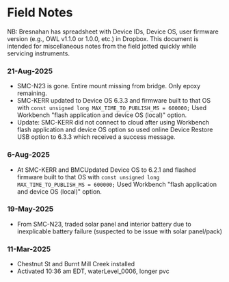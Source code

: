 # Field Notes
NB: Bresnahan has spreadsheet with Device IDs, Device OS, user firmware version (e.g., OWL v1.1.0 or 1.0.0, etc.) in Dropbox. This document is intended for miscellaneous notes from the field jotted quickly while servicing instruments.

### 21-Aug-2025
- SMC-N23 is gone. Entire mount missing from bridge. Only epoxy remaining.
- SMC-KERR updated to Device OS 6.3.3 and firmware built to that OS with `const unsigned long MAX_TIME_TO_PUBLISH_MS = 600000;` Used Workbench "flash application and device OS (local)" option.
- Update: SMC-KERR did not connect to cloud after using Workbench flash application and device OS option so used online Device Restore USB option to 6.3.3 which received a success message. 

### 6-Aug-2025
- At SMC-KERR and BMCUpdated Device OS to 6.2.1 and flashed firmware built to that OS with `const unsigned long MAX_TIME_TO_PUBLISH_MS = 600000;` Used Workbench "flash application and device OS (local)" option.

### 19-May-2025
- From SMC-N23, traded solar panel and interior battery due to inexplicable battery failure (suspected to be issue with solar panel/pack)

### 11-Mar-2025
- Chestnut St and Burnt Mill Creek installed
- Activated 10:36 am EDT, waterLevel_0006, longer pvc